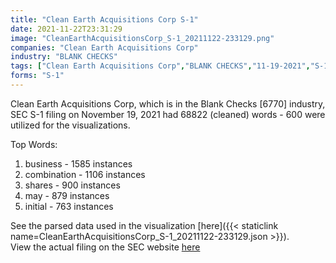 ```yaml
---
title: "Clean Earth Acquisitions Corp S-1"
date: 2021-11-22T23:31:29
image: "CleanEarthAcquisitionsCorp_S-1_20211122-233129.png"
companies: "Clean Earth Acquisitions Corp"
industry: "BLANK CHECKS"
tags: ["Clean Earth Acquisitions Corp","BLANK CHECKS","11-19-2021","S-1"]
forms: "S-1"
---
```

Clean Earth Acquisitions Corp, which is in the Blank Checks [6770] industry, SEC S-1 filing on November 19, 2021 had 68822 (cleaned) words - 600 were utilized for the visualizations.

Top Words:
1. business - 1585 instances
2. combination - 1106 instances
3. shares - 900 instances
4. may - 879 instances
5. initial - 763 instances


See the parsed data used in the visualization [here]({{< staticlink name=CleanEarthAcquisitionsCorp_S-1_20211122-233129.json >}}).  
View the actual filing on the SEC website [here](https://www.sec.gov/Archives/edgar/data/1883984/0001104659-21-141504.txt)